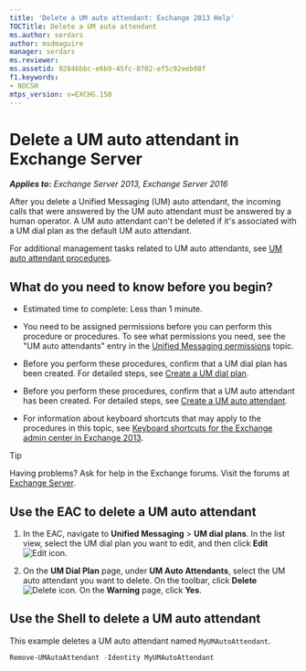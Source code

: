 ```yaml
---
title: 'Delete a UM auto attendant: Exchange 2013 Help'
TOCTitle: Delete a UM auto attendant
ms.author: serdars
author: msdmaguire
manager: serdars
ms.reviewer:
ms.assetid: 92846bbc-e6b9-45fc-8702-ef5c92eeb08f
f1.keywords:
- NOCSH
mtps_version: v=EXCHG.150
---
```


# Delete a UM auto attendant in Exchange Server

_**Applies to:** Exchange Server 2013, Exchange Server 2016_

After you delete a Unified Messaging (UM) auto attendant, the incoming calls that were answered by the UM auto attendant must be answered by a human operator. A UM auto attendant can't be deleted if it's associated with a UM dial plan as the default UM auto attendant.

For additional management tasks related to UM auto attendants, see [UM auto attendant procedures](um-auto-attendant-procedures-exchange-2013-help.md).

## What do you need to know before you begin?

- Estimated time to complete: Less than 1 minute.

- You need to be assigned permissions before you can perform this procedure or procedures. To see what permissions you need, see the "UM auto attendants" entry in the [Unified Messaging permissions](unified-messaging-permissions-exchange-2013-help.md) topic.

- Before you perform these procedures, confirm that a UM dial plan has been created. For detailed steps, see [Create a UM dial plan](create-um-dial-plan-exchange-2013-help.md).

- Before you perform these procedures, confirm that a UM auto attendant has been created. For detailed steps, see [Create a UM auto attendant](create-a-um-auto-attendant-exchange-2013-help.md).

- For information about keyboard shortcuts that may apply to the procedures in this topic, see [Keyboard shortcuts for the Exchange admin center in Exchange 2013](keyboard-shortcuts-in-the-exchange-admin-center-2013-help.md).

> [!TIP]
> Having problems? Ask for help in the Exchange forums. Visit the forums at [Exchange Server](https://social.technet.microsoft.com/forums/office/home?category=exchangeserver).

## Use the EAC to delete a UM auto attendant

1. In the EAC, navigate to **Unified Messaging** \> **UM dial plans**. In the list view, select the UM dial plan you want to edit, and then click **Edit** ![Edit icon](images/ITPro_EAC_EditIcon.gif).

2. On the **UM Dial Plan** page, under **UM Auto Attendants**, select the UM auto attendant you want to delete. On the toolbar, click **Delete** ![Delete icon](images/ITPro_EAC_DeleteIcon.gif). On the **Warning** page, click **Yes**.

## Use the Shell to delete a UM auto attendant

This example deletes a UM auto attendant named `MyUMAutoAttendant`.

```powershell
Remove-UMAutoAttendant -Identity MyUMAutoAttendant
```
